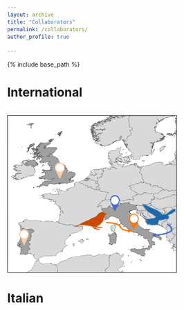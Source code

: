 ```yaml
---
layout: archive
title: "Collaborators"
permalink: /collaborators/
author_profile: true

---
```


{% include base_path %}

International
======

<br/><img src='/images/int_collab.png'>

Italian
======
